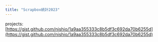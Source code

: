 ```yaml
---
title: "Scrapbox統計2023"
---
```


projects: [https://gist.github.com/nishio/1a9aa355333c8b5df3c692da70b6255d](https://gist.github.com/nishio/1a9aa355333c8b5df3c692da70b6255d)
